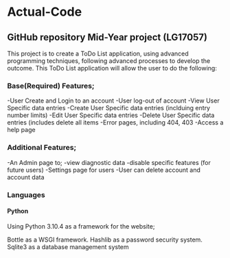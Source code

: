 # Actual-Code
## GitHub repository Mid-Year project (LG17057)

This project is to create a ToDo List application, using advanced programming techniques, following advanced processes to develop the outcome. 
This ToDo List application will allow the user to do the following:


### Base(Required) Features;

-User Create and Login to an account
-User log-out of account
-View User Specific data entries
-Create User Specific data entries (inclduing entry number limits)
-Edit User Specific data entries
-Delete User Specific data entries (includes delete all items
-Error pages, including 404, 403
-Access a help page


### Additional Features;

-An Admin page to; -view diagnostic data
                   -disable specific features (for future users)
-Settings page for users
-User can delete account and account data
  
  
### Languages

#### Python 

Using Python 3.10.4 as a framework for the website;

Bottle as a WSGI framework.
Hashlib as a password security system.
Sqlite3 as a database management system

